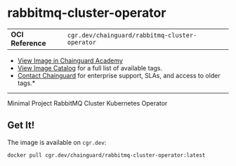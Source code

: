 <!--monopod:start-->
# rabbitmq-cluster-operator
| | |
| - | - |
| **OCI Reference** | `cgr.dev/chainguard/rabbitmq-cluster-operator` |


* [View Image in Chainguard Academy](https://edu.chainguard.dev/chainguard/chainguard-images/reference/rabbitmq-cluster-operator/overview/)
* [View Image Catalog](https://console.enforce.dev/images/catalog) for a full list of available tags.
* [Contact Chainguard](https://www.chainguard.dev/chainguard-images) for enterprise support, SLAs, and access to older tags.*

---
<!--monopod:end-->

Minimal Project RabbitMQ Cluster Kubernetes Operator

## Get It!

The image is available on `cgr.dev`:

```
docker pull cgr.dev/chainguard/rabbitmq-cluster-operator:latest
```
